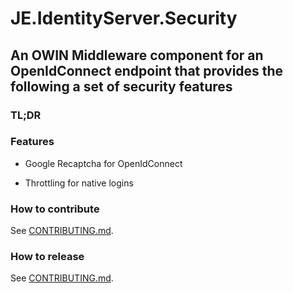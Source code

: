 # JE.IdentityServer.Security

## An OWIN Middleware component for an OpenIdConnect endpoint that provides the following a set of security features

### TL;DR

### Features

* Google Recaptcha for OpenIdConnect

* Throttling for native logins

### How to contribute

See [CONTRIBUTING.md](CONTRIBUTING.md).

### How to release
See [CONTRIBUTING.md](CONTRIBUTING.md).

